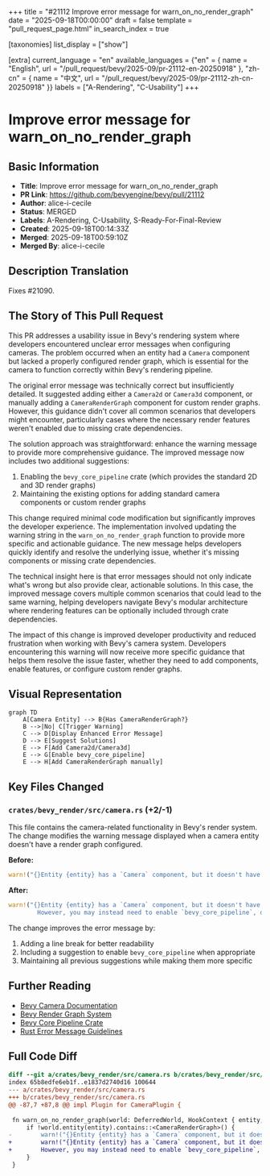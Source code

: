 +++
title = "#21112 Improve error message for warn_on_no_render_graph"
date = "2025-09-18T00:00:00"
draft = false
template = "pull_request_page.html"
in_search_index = true

[taxonomies]
list_display = ["show"]

[extra]
current_language = "en"
available_languages = {"en" = { name = "English", url = "/pull_request/bevy/2025-09/pr-21112-en-20250918" }, "zh-cn" = { name = "中文", url = "/pull_request/bevy/2025-09/pr-21112-zh-cn-20250918" }}
labels = ["A-Rendering", "C-Usability"]
+++

# Improve error message for warn_on_no_render_graph

## Basic Information
- **Title**: Improve error message for warn_on_no_render_graph
- **PR Link**: https://github.com/bevyengine/bevy/pull/21112
- **Author**: alice-i-cecile
- **Status**: MERGED
- **Labels**: A-Rendering, C-Usability, S-Ready-For-Final-Review
- **Created**: 2025-09-18T00:14:33Z
- **Merged**: 2025-09-18T00:59:10Z
- **Merged By**: alice-i-cecile

## Description Translation
Fixes #21090.

## The Story of This Pull Request

This PR addresses a usability issue in Bevy's rendering system where developers encountered unclear error messages when configuring cameras. The problem occurred when an entity had a `Camera` component but lacked a properly configured render graph, which is essential for the camera to function correctly within Bevy's rendering pipeline.

The original error message was technically correct but insufficiently detailed. It suggested adding either a `Camera2d` or `Camera3d` component, or manually adding a `CameraRenderGraph` component for custom render graphs. However, this guidance didn't cover all common scenarios that developers might encounter, particularly cases where the necessary render features weren't enabled due to missing crate dependencies.

The solution approach was straightforward: enhance the warning message to provide more comprehensive guidance. The improved message now includes two additional suggestions:
1. Enabling the `bevy_core_pipeline` crate (which provides the standard 2D and 3D render graphs)
2. Maintaining the existing options for adding standard camera components or custom render graphs

This change required minimal code modification but significantly improves the developer experience. The implementation involved updating the warning string in the `warn_on_no_render_graph` function to provide more specific and actionable guidance. The new message helps developers quickly identify and resolve the underlying issue, whether it's missing components or missing crate dependencies.

The technical insight here is that error messages should not only indicate what's wrong but also provide clear, actionable solutions. In this case, the improved message covers multiple common scenarios that could lead to the same warning, helping developers navigate Bevy's modular architecture where rendering features can be optionally included through crate dependencies.

The impact of this change is improved developer productivity and reduced frustration when working with Bevy's camera system. Developers encountering this warning will now receive more specific guidance that helps them resolve the issue faster, whether they need to add components, enable features, or configure custom render graphs.

## Visual Representation

```mermaid
graph TD
    A[Camera Entity] --> B{Has CameraRenderGraph?}
    B -->|No| C[Trigger Warning]
    C --> D[Display Enhanced Error Message]
    D --> E[Suggest Solutions]
    E --> F[Add Camera2d/Camera3d]
    E --> G[Enable bevy_core_pipeline]
    E --> H[Add CameraRenderGraph manually]
```

## Key Files Changed

### `crates/bevy_render/src/camera.rs` (+2/-1)

This file contains the camera-related functionality in Bevy's render system. The change modifies the warning message displayed when a camera entity doesn't have a render graph configured.

**Before:**
```rust
warn!("{}Entity {entity} has a `Camera` component, but it doesn't have a render graph configured. Consider adding a `Camera2d` or `Camera3d` component, or manually adding a `CameraRenderGraph` component if you need a custom render graph.", caller.map(|location|format!("{location}: ")).unwrap_or_default());
```

**After:**
```rust
warn!("{}Entity {entity} has a `Camera` component, but it doesn't have a render graph configured. Usually, adding a `Camera2d` or `Camera3d` component will work.
        However, you may instead need to enable `bevy_core_pipeline`, or may want to manually add a `CameraRenderGraph` component to create a custom render graph.", caller.map(|location|format!("{location}: ")).unwrap_or_default());
```

The change improves the error message by:
1. Adding a line break for better readability
2. Including a suggestion to enable `bevy_core_pipeline` when appropriate
3. Maintaining all previous suggestions while making them more specific

## Further Reading

- [Bevy Camera Documentation](https://bevyengine.org/learn/books/introduction/3d-camera/)
- [Bevy Render Graph System](https://bevyengine.org/learn/books/introduction/rendering/#render-graphs)
- [Bevy Core Pipeline Crate](https://docs.rs/bevy_core_pipeline/latest/bevy_core_pipeline/)
- [Rust Error Message Guidelines](https://rust-lang.github.io/api-guidelines/diagnostics.html)

## Full Code Diff
```diff
diff --git a/crates/bevy_render/src/camera.rs b/crates/bevy_render/src/camera.rs
index 65b8edfe6eb1f..e1837d2740d16 100644
--- a/crates/bevy_render/src/camera.rs
+++ b/crates/bevy_render/src/camera.rs
@@ -87,7 +87,8 @@ impl Plugin for CameraPlugin {
 
 fn warn_on_no_render_graph(world: DeferredWorld, HookContext { entity, caller, .. }: HookContext) {
     if !world.entity(entity).contains::<CameraRenderGraph>() {
-        warn!("{}Entity {entity} has a `Camera` component, but it doesn't have a render graph configured. Consider adding a `Camera2d` or `Camera3d` component, or manually adding a `CameraRenderGraph` component if you need a custom render graph.", caller.map(|location|format!("{location}: ")).unwrap_or_default());
+        warn!("{}Entity {entity} has a `Camera` component, but it doesn't have a render graph configured. Usually, adding a `Camera2d` or `Camera3d` component will work.
+        However, you may instead need to enable `bevy_core_pipeline`, or may want to manually add a `CameraRenderGraph` component to create a custom render graph.", caller.map(|location|format!("{location}: ")).unwrap_or_default());
     }
 }
 
```